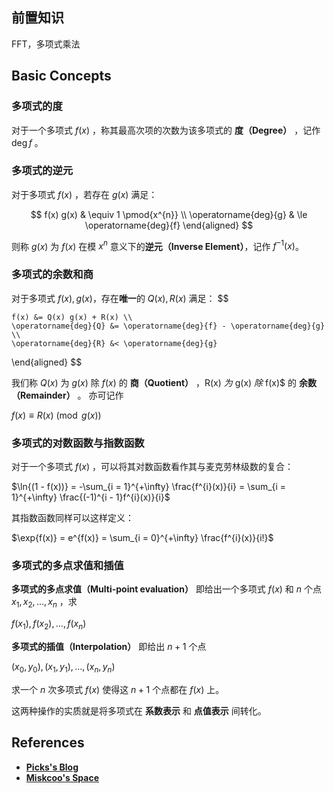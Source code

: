 ## 前置知识

FFT，多项式乘法

## Basic Concepts

### 多项式的度

对于一个多项式 $f(x)$ ，称其最高次项的次数为该多项式的 **度（Degree）** ，记作 $\operatorname{deg}{f}$ 。

### 多项式的逆元

对于多项式 $f(x)$ ，若存在 $g(x)$ 满足：

$$
	f(x) g(x) & \equiv 1 \pmod{x^{n}} \\
	\operatorname{deg}{g} & \le \operatorname{deg}{f}
\end{aligned} $$

则称 $g(x)$ 为 $f(x)$ 在模 $x^{n}$ 意义下的**逆元（Inverse Element）**，记作 $f^{-1}(x)$。

### 多项式的余数和商

对于多项式 $f(x), g(x)$，存在**唯一**的 $Q(x), R(x)$ 满足：
$$

    f(x) &= Q(x) g(x) + R(x) \\
    \operatorname{deg}{Q} &= \operatorname{deg}{f} - \operatorname{deg}{g} \\
    \operatorname{deg}{R} &< \operatorname{deg}{g}

\\end{aligned} $$

我们称 $Q(x)$ 为 $g(x)$ 除 $f(x)$ 的 **商（Quotient）** ，R(x) $为$ g(x) $除$ f(x)$ 的 **余数（Remainder）** 。
亦可记作

 $f(x) \equiv R(x) \pmod{g(x)}$ 

### <span id="ln-exp">多项式的对数函数与指数函数</span>

对于一个多项式 $f(x)$ ，可以将其对数函数看作其与麦克劳林级数的复合：

 $\ln{(1 - f(x))} = -\sum_{i = 1}^{+\infty} \frac{f^{i}(x)}{i} = \sum_{i = 1}^{+\infty} \frac{(-1)^{i - 1}f^{i}(x)}{i}$ 

其指数函数同样可以这样定义：

 $\exp{f(x)} = e^{f(x)} = \sum_{i = 0}^{+\infty} \frac{f^{i}(x)}{i!}$ 

### 多项式的多点求值和插值

 **多项式的多点求值（Multi-point evaluation）** 即给出一个多项式 $f(x)$ 和 $n$ 个点 $x_{1}, x_{2}, \dots, x_{n}$ ，求

 $f(x_{1}), f(x_{2}), \dots, f(x_{n})$ 

 **多项式的插值（Interpolation）** 即给出 $n + 1$ 个点

 $(x_{0}, y_{0}), (x_{1}, y_{1}), \dots, (x_{n}, y_{n})$ 

求一个 $n$ 次多项式 $f(x)$ 使得这 $n + 1$ 个点都在 $f(x)$ 上。

这两种操作的实质就是将多项式在 **系数表示** 和 **点值表示** 间转化。

## References

-   [ **Picks's Blog** ](https://picks.logdown.com)
-   [ **Miskcoo's Space** ](https://blog.miskcoo.com)
